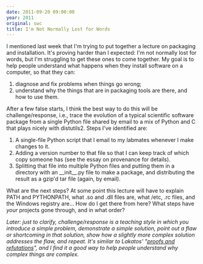 ```yaml
---
date: 2011-09-20 09:00:00
year: 2011
original: swc
title: I'm Not Normally Lost for Words
---
```

<p>I mentioned last week that I'm trying to put together a lecture on packaging and installation. It's proving harder than I expected: I'm not normally lost for words, but I'm struggling to get these ones to come together. My goal is to help people understand what happens when they install software on a computer, so that they can:</p>
<ol>
<li>diagnose and fix problems when things go wrong;</li>
<li>understand why the things that are in packaging tools are there, and how to use them.</li>
</ol>
<p>After a few false starts, I think the best way to do this will be challenge/response, i.e., trace the evolution of a typical scientific software package from a single Python file shared by email to a mix of Python and C that plays nicely with distutils2. Steps I've identified are:</p>
<ol>
<li>A single-file Python script that I email to my labmates whenever I make changes to it.</li>
<li>Adding a version number to that file so that I can keep track of which copy someone has (see the essay on provenance for details).</li>
<li>Splitting that file into multiple Python files and putting them in a directory with an __init__.py file to make a package, and distributing the result as a gzip'd tar file (again, by email).</li>
</ol>
<p>What are the next steps? At some point this lecture will have to explain PATH and PYTHONPATH, what .so and .dll files are, what /etc, .rc files, and the Windows registry are… How do I get there from here?  What steps have <em>your</em> projects gone through, and in what order?</p>
<p><em>Later: just to clarify, challenge/response is a teaching style in which you introduce a simple problem, demonstrate a simple solution, point out a flaw or shortcoming in that solution, show how a slightly more complex solution addresses the flaw, and repeat. It's similar to Lakatos' "<a href="http://www.amazon.com/Proofs-Refutations-Logic-Mathematical-Discovery/dp/0521290384">proofs and refutations</a>", and I find it a good way to help people understand why complex things are complex.</em></p>
